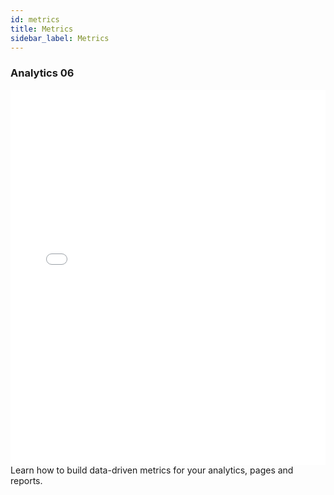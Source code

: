 ```yaml
---
id: metrics
title: Metrics
sidebar_label: Metrics
---
```


### Analytics 06
<iframe src="//fast.wistia.net/embed/iframe/soeis7mzog?videoFoam=true"
allowtransparency="true" frameborder="0" scrolling="no" class="wistia_embed"
name="wistia_embed" allowfullscreen mozallowfullscreen webkitallowfullscreen
oallowfullscreen msallowfullscreen width="100%" height="600"></iframe>
<script src="//fast.wistia.net/assets/external/iframe-api-v1.js"></script>
<br/>
Learn how to build data-driven metrics for your analytics, pages and reports.